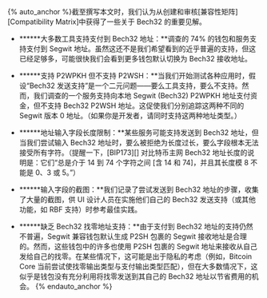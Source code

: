 {% auto_anchor %}截至撰写本文时，我们认为从创建和审核[兼容性矩阵][Compatibility Matrix]中获得了一些关于 Bech32 的重要见解。

- **<!--most-tools-support-paying-bech32-addresses-->****大多数工具支持支付到 Bech32 地址：**调查的 74% 的钱包和服务支持支付到 Segwit 地址。虽然这还不是我们希望看到的近乎普遍的支持，但这已经足够多，可能很快我们会看到更多钱包默认切换为 Bech32 接收地址。

- **<!--supporting-p2wpkh-but-not-p2wsh-->****支持 P2WPKH 但不支持 P2WSH：**当我们开始测试各种应用时，假设“Bech32 发送支持”是一个二元问题——要么工具支持，要么不支持。然而，我们调查的一个服务支持向本地 Segwit (Bech32) P2WPKH 地址支付资金，但不支持 Bech32 P2WSH 地址。这促使我们分别追踪这两种不同的 Segwit 版本 0 地址。（如果你是开发者，请同时支持这两种地址类型。）

- **<!--address-input-field-length-restrictions-->****地址输入字段长度限制：**某些服务可能支持发送到 Bech32 地址，但当我们尝试输入 Bech32 地址时，要么被拒绝为长度过长，要么字段根本无法接受所有字符。（提醒一下，[BIP173][] 对比特币主网 Bech32 地址长度的说明是：它们“总是介于 14 到 74 个字符之间 [含 14 和 74]，并且其长度模 8 不能是 0、3 或 5。”）

- **<!--screenshots-of-input-fields-->****输入字段的截图：**我们记录了尝试发送到 Bech32 地址的步骤，收集了大量的截图，供 UI 设计人员在实施他们自己的 Bech32 发送支持（或其他功能，如 RBF 支持）时参考最佳实践。

- **<!--lack-of-bech32-change-address-support-->****缺乏 Bech32 找零地址支持：**由于支付到 Bech32 地址的支持仍然不普遍，Segwit 兼容钱包默认生成 P2SH 包裹的 Segwit 接收地址是合理的。然而，这些钱包中的许多也使用 P2SH 包裹的 Segwit 地址来接收从自己发给自己的找零。在某些情况下，这可能是出于隐私的考虑（例如，Bitcoin Core 当前尝试使找零输出类型与支付输出类型匹配），但在大多数情况下，这似乎是钱包没有充分利用将找零发送到其自己的 Bech32 地址以节省费用的机会。
{% endauto_anchor %}
